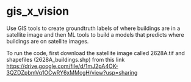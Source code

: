 # gis_x_vision
Use GIS tools to create groundtruth labels of where buildings are in a satellite image and then ML tools to build a models that predicts where buildings are on satellite images.

To run the code, first download the satellite image called 2628A.tif and shapefiles (2628A_buildings.shp) from this link https://drive.google.com/file/d/1mJ2pA4OK-3QZDZpbmVq1OCwRY6xMMcgH/view?usp=sharing 
